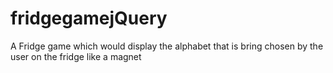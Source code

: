 # fridgegamejQuery
A Fridge game which would display the alphabet that is bring chosen by the user on the fridge like a magnet
